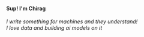#### Sup! I'm Chirag 
_I write something for machines and they understand!_ <br>
_I love data and building ai models on it_
